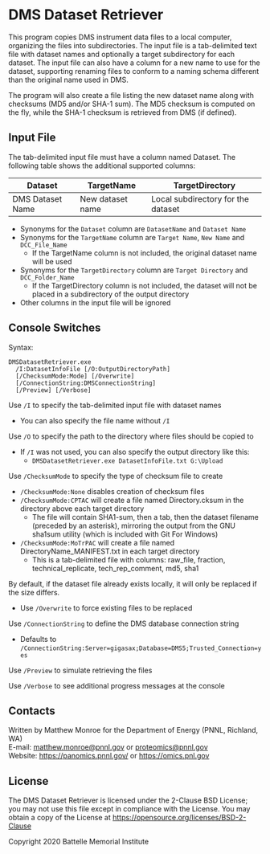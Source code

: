 
# DMS Dataset Retriever

This program copies DMS instrument data files to a local computer, organizing the files into subdirectories.
The input file is a tab-delimited text file with dataset names and optionally a target subdirectory for each dataset.
The input file can also have a column for a new name to use for the dataset, supporting renaming files
to conform to a naming schema different than the original name used in DMS.

The program will also create a file listing the new dataset name along with checksums (MD5 and/or SHA-1 sum).
The MD5 checksum is computed on the fly, while the SHA-1 checksum is retrieved from DMS (if defined).

## Input File

The tab-delimited input file must have a column named Dataset. The following table shows the additional supported columns:

| Dataset          | TargetName       | TargetDirectory                    |
|------------------|------------------|------------------------------------|
| DMS Dataset Name | New dataset name | Local subdirectory for the dataset |

* Synonyms for the `Dataset` column are `DatasetName` and `Dataset Name`
* Synonyms for the `TargetName` column are `Target Name`, `New Name` and `DCC_File_Name`
  * If the TargetName column is not included, the original dataset name will be used
* Synonyms for the `TargetDirectory` column  are `Target Directory` and `DCC_Folder_Name`
  * If the TargetDirectory column is not included, the dataset will not be placed in a subdirectory of the output directory
* Other columns in the input file will be ignored

## Console Switches

Syntax:

```
DMSDatasetRetriever.exe
  /I:DatasetInfoFile [/O:OutputDirectoryPath] 
  [/ChecksumMode:Mode] [/Overwrite] 
  [/ConnectionString:DMSConnectionString] 
  [/Preview] [/Verbose]
```

Use `/I` to specify the tab-delimited input file with dataset names
* You can also specify the file name without `/I`

Use `/O` to specify the path to the directory where files should be copied to
* If `/I` was not used, you can also specify the output directory like this:
  * `DMSDatasetRetriever.exe DatasetInfoFile.txt G:\Upload`
  
Use `/ChecksumMode` to specify the type of checksum file to create
* `/ChecksumMode:None` disables creation of checksum files
* `/ChecksumMode:CPTAC` will create a file named Directory.cksum in the directory above each target directory
  * The file will contain SHA1-sum, then a tab, then the dataset filename (preceded by an asterisk), mirroring the output from the GNU sha1sum utility (which is included with Git For Windows)
* `/ChecksumMode:MoTrPAC` will create a file named DirectoryName_MANIFEST.txt in each target directory
  * This is a tab-delimited file with columns: raw_file, fraction, technical_replicate, tech_rep_comment, md5, sha1

By default, if the dataset file already exists locally, it will only be replaced if the size differs.
* Use `/Overwrite` to force existing files to be replaced

Use `/ConnectionString` to define the DMS database connection string
* Defaults to `/ConnectionString:Server=gigasax;Database=DMS5;Trusted_Connection=yes`

Use `/Preview` to simulate retrieving the files

Use `/Verbose` to see additional progress messages at the console

## Contacts

Written by Matthew Monroe for the Department of Energy (PNNL, Richland, WA) \
E-mail: matthew.monroe@pnnl.gov or proteomics@pnnl.gov\
Website: https://panomics.pnnl.gov/ or https://omics.pnl.gov

## License

The DMS Dataset Retriever is licensed under the 2-Clause BSD License; 
you may not use this file except in compliance with the License.  You may obtain 
a copy of the License at https://opensource.org/licenses/BSD-2-Clause

Copyright 2020 Battelle Memorial Institute
